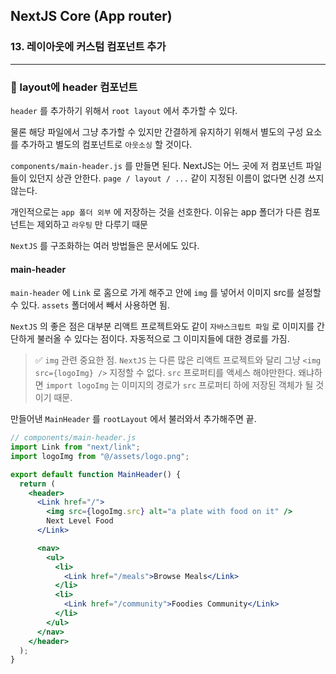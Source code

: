 ## NextJS Core (App router)

### 13. 레이아웃에 커스텀 컴포넌트 추가

---

### 📌 layout에 header 컴포넌트

`header` 를 추가하기 위해서 `root layout` 에서 추가할 수 있다.

물론 해당 파일에서 그냥 추가할 수 있지만 간결하게 유지하기 위해서 별도의 구성 요소를 추가하고 별도의 컴포넌트로 `아웃소싱` 할 것이다.

`components/main-header.js` 를 만들면 된다. NextJS는 어느 곳에 저 컴포넌트 파일들이 있던지 상관 안한다. `page / layout / ...` 같이 지정된 이름이 없다면 신경 쓰지 않는다.

개인적으로는 `app 폴더 외부` 에 저장하는 것을 선호한다. 이유는 app 폴더가 다른 컴포넌트는 제외하고 `라우팅` 만 다루기 때문

`NextJS` 를 구조화하는 여러 방법들은 문서에도 있다.

#### main-header

`main-header` 에 `Link` 로 홈으로 가게 해주고 안에 `img` 를 넣어서 이미지 src를 설정할 수 있다.
`assets` 폴더에서 빼서 사용하면 됨.

`NextJS` 의 좋은 점은 대부분 리액트 프로젝트와도 같이 `자바스크립트 파일` 로 이미지를 간단하게 불러올 수 있다는 점이다. 자동적으로 그 이미지들에 대한 경로를 가짐.

> ✅ `img` 관련 중요한 점. `NextJS` 는 다른 많은 리액트 프로젝트와 달리 그냥 `<img src={logoImg} />` 지정할 수 없다.
> `src` 프로퍼티를 액세스 해야만한다. 왜냐하면 `import logoImg` 는 이미지의 경로가 `src` 프로퍼티 하에 저장된 객체가 될 것이기 때문.

만들어낸 `MainHeader` 를 `rootLayout` 에서 불러와서 추가해주면 끝.

```jsx
// components/main-header.js
import Link from "next/link";
import logoImg from "@/assets/logo.png";

export default function MainHeader() {
  return (
    <header>
      <Link href="/">
        <img src={logoImg.src} alt="a plate with food on it" />
        Next Level Food
      </Link>

      <nav>
        <ul>
          <li>
            <Link href="/meals">Browse Meals</Link>
          </li>
          <li>
            <Link href="/community">Foodies Community</Link>
          </li>
        </ul>
      </nav>
    </header>
  );
}
```
